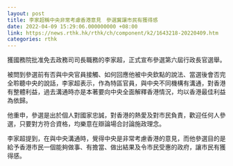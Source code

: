 ```yaml
---
layout: post
title: 李家超稱中央非常考慮香港意見　參選冀讓市民有獲得感
date: 2022-04-09 15:29:06.000000000 +08:00
link: https://news.rthk.hk/rthk/ch/component/k2/1643218-20220409.htm
categories: rthk
---
```


獲國務院批准免去政務司司長職務的李家超，正式宣布參選第六屆行政長官選舉。

被問到參選前有否與中央官員接觸、如何回應他被中央欽點的說法、當選後會否完全聆聽中央的說話，李家超表示，作為特區官員，與中央不同機構有溝通，對香港有整體利益，過去溝通時亦是本著要向中央全面解釋香港情況，均以香港最佳利益為依歸。

他重申，參選是出於個人對國家忠誠，對香港的熱愛及對市民負責，歡迎任何人參選，只要對方符合資格，均樂意在辯論場合討論施政理念。

李家超提到，在與中央溝通時，覺得中央是非常考慮香港的意見，而他參選目的是給予香港市民一個能夠做事、有擔當、做出結果及令市民受惠的政府，讓市民有獲得感。
